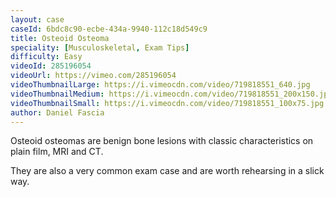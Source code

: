 ```yaml
---
layout: case
caseId: 6bdc8c90-ecbe-434a-9940-112c18d549c9
title: Osteoid Osteoma
speciality: [Musculoskeletal, Exam Tips]
difficulty: Easy
videoId: 285196054
videoUrl: https://vimeo.com/285196054
videoThumbnailLarge: https://i.vimeocdn.com/video/719818551_640.jpg
videoThumbnailMedium: https://i.vimeocdn.com/video/719818551_200x150.jpg
videoThumbnailSmall: https://i.vimeocdn.com/video/719818551_100x75.jpg
author: Daniel Fascia
---
```


Osteoid osteomas are benign bone lesions with classic characteristics on plain film, MRI and CT.

They are also a very common exam case and are worth rehearsing in a slick way.